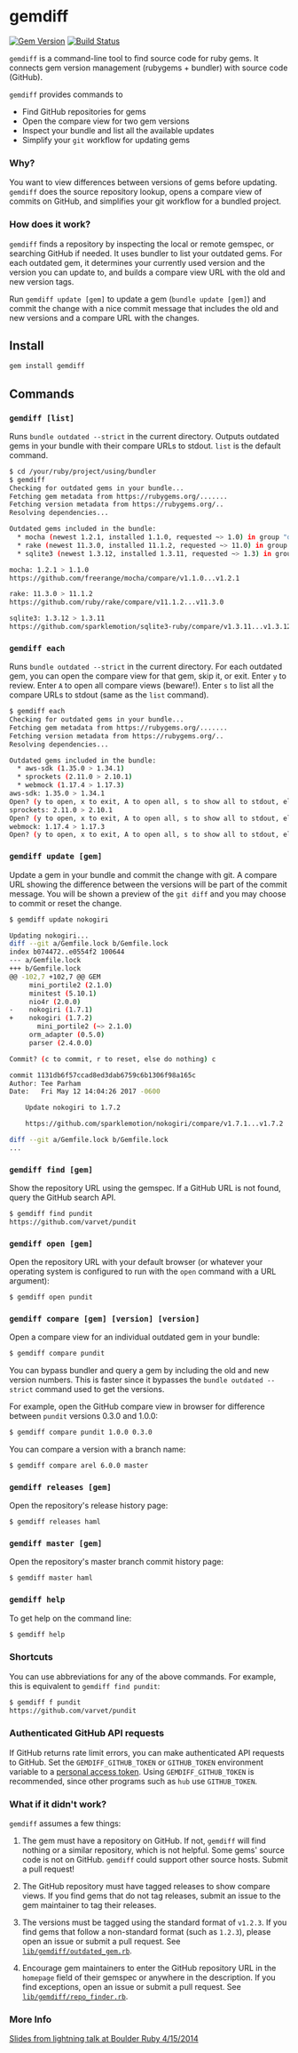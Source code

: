 # gemdiff

[![Gem Version](https://badge.fury.io/rb/gemdiff.svg)](http://rubygems.org/gems/gemdiff)
[![Build Status](https://travis-ci.org/teeparham/gemdiff.svg?branch=master)](https://travis-ci.org/teeparham/gemdiff)

`gemdiff` is a command-line tool to find source code for ruby gems.
It connects gem version management (rubygems + bundler) with source code (GitHub).

`gemdiff` provides commands to 
* Find GitHub repositories for gems
* Open the compare view for two gem versions
* Inspect your bundle and list all the available updates
* Simplify your `git` workflow for updating gems

### Why?

You want to view differences between versions of gems before updating.
`gemdiff` does the source repository lookup, opens a compare view of commits on GitHub,
and simplifies your git workflow for a bundled project.

### How does it work?

`gemdiff` finds a repository by inspecting the local or remote gemspec, or searching GitHub if needed.
It uses bundler to list your outdated gems. For each outdated gem, it determines your currently used version and
the version you can update to, and builds a compare view URL with the old and new version tags.

Run `gemdiff update [gem]` to update a gem (`bundle update [gem]`) and commit the change with a nice
commit message that includes the old and new versions and a compare URL with the changes.

## Install

```sh
gem install gemdiff
```

## Commands

### `gemdiff [list]`

Runs `bundle outdated --strict` in the current directory.
Outputs outdated gems in your bundle with their compare URLs to stdout.
`list` is the default command.

```sh
$ cd /your/ruby/project/using/bundler
$ gemdiff
Checking for outdated gems in your bundle...
Fetching gem metadata from https://rubygems.org/.......
Fetching version metadata from https://rubygems.org/..
Resolving dependencies...

Outdated gems included in the bundle:
  * mocha (newest 1.2.1, installed 1.1.0, requested ~> 1.0) in group "development"
  * rake (newest 11.3.0, installed 11.1.2, requested ~> 11.0) in group "development"
  * sqlite3 (newest 1.3.12, installed 1.3.11, requested ~> 1.3) in group "development"

mocha: 1.2.1 > 1.1.0
https://github.com/freerange/mocha/compare/v1.1.0...v1.2.1

rake: 11.3.0 > 11.1.2
https://github.com/ruby/rake/compare/v11.1.2...v11.3.0

sqlite3: 1.3.12 > 1.3.11
https://github.com/sparklemotion/sqlite3-ruby/compare/v1.3.11...v1.3.12
```

### `gemdiff each`

Runs `bundle outdated --strict` in the current directory. For each outdated gem,
you can open the compare view for that gem, skip it, or exit.
Enter `y` to review. Enter `A` to open all compare views (beware!).
Enter `s` to list all the compare URLs to stdout (same as the `list` command).

```sh
$ gemdiff each
Checking for outdated gems in your bundle...
Fetching gem metadata from https://rubygems.org/.......
Fetching version metadata from https://rubygems.org/..
Resolving dependencies...

Outdated gems included in the bundle:
  * aws-sdk (1.35.0 > 1.34.1)
  * sprockets (2.11.0 > 2.10.1)
  * webmock (1.17.4 > 1.17.3)
aws-sdk: 1.35.0 > 1.34.1
Open? (y to open, x to exit, A to open all, s to show all to stdout, else skip)
sprockets: 2.11.0 > 2.10.1
Open? (y to open, x to exit, A to open all, s to show all to stdout, else skip) y
webmock: 1.17.4 > 1.17.3
Open? (y to open, x to exit, A to open all, s to show all to stdout, else skip)
```

### `gemdiff update [gem]`

Update a gem in your bundle and commit the change with git.
A compare URL showing the difference between the versions will be part of the commit message.
You will be shown a preview of the `git diff` and you may choose to commit or reset the change.

```sh
$ gemdiff update nokogiri

Updating nokogiri...
diff --git a/Gemfile.lock b/Gemfile.lock
index b074472..e0554f2 100644
--- a/Gemfile.lock
+++ b/Gemfile.lock
@@ -102,7 +102,7 @@ GEM
     mini_portile2 (2.1.0)
     minitest (5.10.1)
     nio4r (2.0.0)
-    nokogiri (1.7.1)
+    nokogiri (1.7.2)
       mini_portile2 (~> 2.1.0)
     orm_adapter (0.5.0)
     parser (2.4.0.0)

Commit? (c to commit, r to reset, else do nothing) c

commit 1131db6f57ccad8ed3dab6759c6b1306f98a165c
Author: Tee Parham
Date:   Fri May 12 14:04:26 2017 -0600

    Update nokogiri to 1.7.2

    https://github.com/sparklemotion/nokogiri/compare/v1.7.1...v1.7.2

diff --git a/Gemfile.lock b/Gemfile.lock
...
```

### `gemdiff find [gem]`

Show the repository URL using the gemspec. If a GitHub URL is not found, query the GitHub search API.

```sh
$ gemdiff find pundit
https://github.com/varvet/pundit
```

### `gemdiff open [gem]`

Open the repository URL with your default browser (or whatever your operating system is configured
to run with the `open` command with a URL argument):

```sh
$ gemdiff open pundit
```

### `gemdiff compare [gem] [version] [version]`

Open a compare view for an individual outdated gem in your bundle:

```sh
$ gemdiff compare pundit
```

You can bypass bundler and query a gem by including the old and new version numbers. This is faster since it bypasses
the `bundle outdated --strict` command used to get the versions.

For example, open the GitHub compare view in browser for difference between `pundit` versions 0.3.0 and 1.0.0:

```sh
$ gemdiff compare pundit 1.0.0 0.3.0
```

You can compare a version with a branch name:

```sh
$ gemdiff compare arel 6.0.0 master
```

### `gemdiff releases [gem]`

Open the repository's release history page:

```sh
$ gemdiff releases haml
```

### `gemdiff master [gem]`

Open the repository's master branch commit history page:

```sh
$ gemdiff master haml
```

### `gemdiff help`

To get help on the command line:

```sh
$ gemdiff help
```

### Shortcuts

You can use abbreviations for any of the above commands. For example, this is equivalent to `gemdiff find pundit`:

```sh
$ gemdiff f pundit
https://github.com/varvet/pundit
```

### Authenticated GitHub API requests

If GitHub returns rate limit errors, you can make authenticated API
requests to GitHub. Set the `GEMDIFF_GITHUB_TOKEN` or `GITHUB_TOKEN`
environment variable to a
[personal access token](https://help.github.com/articles/creating-a-personal-access-token-for-the-command-line/).
Using `GEMDIFF_GITHUB_TOKEN` is recommended, since other programs such as
`hub` use `GITHUB_TOKEN`.

### What if it didn't work?

`gemdiff` assumes a few things:

1. The gem must have a repository on GitHub. If not, `gemdiff` will find nothing or a similar repository, which
is not helpful. Some gems' source code is not on GitHub. `gemdiff` could support other source hosts. Submit a pull request!

2. The GitHub repository must have tagged releases to show compare views. If you find gems that do not tag
releases, submit an issue to the gem maintainer to tag their releases.

3. The versions must be tagged using the standard format of `v1.2.3`. If you find gems that follow
a non-standard format (such as `1.2.3`), please open an issue or submit a pull request.
See [`lib/gemdiff/outdated_gem.rb`](https://github.com/teeparham/gemdiff/blob/master/lib/gemdiff/outdated_gem.rb).

4. Encourage gem maintainers to enter the GitHub repository URL in the `homepage` field of their gemspec
or anywhere in the description. If you find exceptions, open an issue or submit a pull request.
See [`lib/gemdiff/repo_finder.rb`](https://github.com/teeparham/gemdiff/blob/master/lib/gemdiff/repo_finder.rb).

### More Info

[Slides from lightning talk at Boulder Ruby 4/15/2014](http://www.slideshare.net/teeparham/gemdiff)
